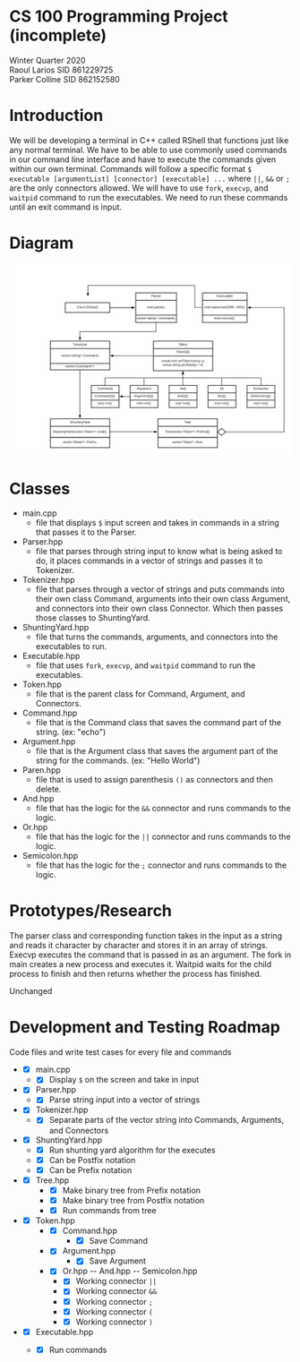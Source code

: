 # CS 100 Programming Project (incomplete)
Winter Quarter 2020  
Raoul Larios SID 861229725  
Parker Colline SID 862152580

# Introduction
We will be developing a terminal in C++ called RShell that functions just like any normal terminal. We have to be able to use commonly used commands in our command line interface and have to execute the commands given within our own terminal. Commands will follow a specific format ``$ executable [argumentList] [connector] [executable] ...`` where `||`, `&&` or `;` are the only connectors allowed. We will have to use `fork`, `execvp`, and `waitpid` command to run the executables. We need to run these commands until an exit command is input.

# Diagram
![RShell OMT](images/RShell%20Diagram.png)

# Classes
* main.cpp
  * file that displays `$` input screen and takes in commands in a string that passes it to the Parser.
* Parser.hpp
  * file that parses through string input to know what is being asked to do, it places commands in a vector of strings and passes it to Tokenizer.
* Tokenizer.hpp
  * file that parses through a vector of strings and puts commands into their own class Command, arguments into their own class Argument, and connectors into their own class Connector. Which then passes those classes to ShuntingYard.
* ShuntingYard.hpp
  * file that turns the commands, arguments, and connectors into the executables to run.
* Executable.hpp
  * file that uses `fork`, `execvp`, and `waitpid` command to run the executables.
* Token.hpp
  * file that is the parent class for Command, Argument, and Connectors.
* Command.hpp
  * file that is the Command class that saves the command part of the string. (ex: "echo")
* Argument.hpp
  * file that is the Argument class that saves the argument part of the string for the commands. (ex: "Hello World")
* Paren.hpp
  * file that is used to assign parenthesis `()` as connectors and then delete.
* And.hpp
  * file that has the logic for the `&&` connector and runs commands to the logic.
* Or.hpp
  * file that has the logic for the `||` connector and runs commands to the logic.
* Semicolon.hpp
  * file that has the logic for the `;` connector and runs commands to the logic.

# Prototypes/Research
The parser class and corresponding function takes in the input as a string and reads it character by character and stores it in an array of strings. Execvp executes the command that is passed in as an argument. The fork in main creates a new process and executes it. Waitpid waits for the child process to finish and then returns whether the process has finished.

Unchanged

# Development and Testing Roadmap
Code files and write test cases for every file and commands
* - [x] main.cpp
  * - [x] Display `$` on the screen and take in input
* - [x] Parser.hpp
  * - [x] Parse string input into a vector of strings
* - [x] Tokenizer.hpp
  * - [x] Separate parts of the vector string into Commands, Arguments, and Connectors
* - [x] ShuntingYard.hpp
  * - [x] Run shunting yard algorithm for the executes
  * - [x] Can be Postfix notation
  * - [x] Can be Prefix notation
* - [x] Tree.hpp
    * - [x] Make binary tree from Prefix notation
    * - [x] Make binary tree from Postfix notation
    * - [x] Run commands from tree
* - [x] Token.hpp
    * - [x] Command.hpp
        * - [x] Save Command
    * - [x] Argument.hpp
        * - [x] Save Argument
    * - [x] Or.hpp -- And.hpp -- Semicolon.hpp
      * - [x] Working connector `||`
      * - [x] Working connector `&&`
      * - [x] Working connector `;`
      * - [x] Working connector `(`
      * - [x] Working connector `)`
* - [x] Executable.hpp
  * - [x] Run commands 

